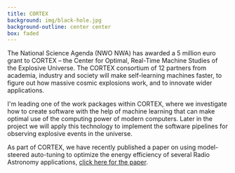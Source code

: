 ```yaml
---
title: CORTEX
background: img/black-hole.jpg
background-outline: center center
box: faded
---
```


The National Science Agenda (NWO NWA) has awarded a 5 million euro grant to CORTEX – the Center for Optimal, Real-Time Machine Studies of the Explosive Universe. The 
CORTEX consortium of 12 partners from academia, industry and society will make self-learning machines faster, to figure out how massive cosmic explosions work, 
and to innovate wider applications.

I'm leading one of the work packages within CORTEX, where we 
investigate how to create software with the help of machine learning that can make optimal use of the computing power of modern computers. Later in
the project we will apply this technology to implement the software pipelines for observing explosive events in the universe.

As part of CORTEX, we have recently published a paper on using model-steered auto-tuning to optimize the energy efficiency of several Radio Astronomy applications,
<a class="black-underlined" href="https://arxiv.org/pdf/2211.07260">click here for the paper</a>.
